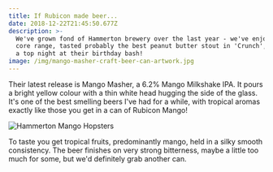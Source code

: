 ```yaml
---
title: If Rubicon made beer...
date: 2018-12-22T21:45:50.677Z
description: >-
  We've grown fond of Hammerton brewery over the last year - we've enjoyed their
  core range, tasted probably the best peanut butter stout in 'Crunch', and had
  a top night at their birthday bash!
image: /img/mango-masher-craft-beer-can-artwork.jpg
---
```

Their latest release is Mango Masher, a 6.2% Mango Milkshake IPA. It pours a bright yellow colour with a thin white head hugging the side of the glass. It's one of the best smelling beers I've had for a while, with tropical aromas exactly like those you get in a can of Rubicon Mango!

![Hammerton Mango Hopsters](/img/img_2065.jpg)

To taste you get tropical fruits, predominantly mango, held in a silky smooth consistency. The beer finishes on very strong bitterness, maybe a little too much for some, but we'd definitely grab another can.
